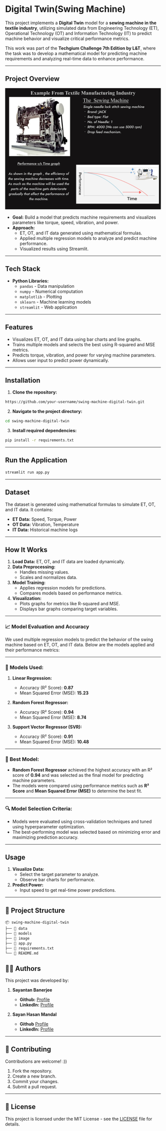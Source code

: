 # Digital Twin(Swing Machine)

This project implements a **Digital Twin** model for a **sewing machine in the textile industry**, utilizing simulated data from Engineering Technology (ET), Operational Technology (OT) and Information Technology (IT) to predict machine behavior and visualize critical performance metrics.

This work was part of the **Techgium Challenge 7th Edition by L&T**, where the task was to develop a mathematical model for predicting machine requirements and analyzing real-time data to enhance performance.

---

## Project Overview

![Swing Machine Overview](swing-machine.jpg)

- **Goal:** Build a model that predicts machine requirements and visualizes parameters like torque, speed, vibration, and power.
- **Approach:**
  - ET, OT, and IT data generated using mathematical formulas.
  - Applied multiple regression models to analyze and predict machine performance.
  - Visualized results using Streamlit.

---

## Tech Stack

- **Python Libraries:**
  - `pandas` - Data manipulation
  - `numpy` - Numerical computation
  - `matplotlib` - Plotting
  - `sklearn` - Machine learning models
  - `streamlit` - Web application

---

## Features

- Visualizes ET, OT, and IT data using bar charts and line graphs.
- Trains multiple models and selects the best using R-squared and MSE metrics.
- Predicts torque, vibration, and power for varying machine parameters.
- Allows user input to predict power dynamically.

---

## Installation

1. **Clone the repository:**
```bash
https://github.com/your-username/swing-machine-digital-twin.git
```

2. **Navigate to the project directory:**
```bash
cd swing-machine-digital-twin
```

3. **Install required dependencies:**
```bash
pip install -r requirements.txt
```

---

## Run the Application

```bash
streamlit run app.py
```

---

## Dataset

The dataset is generated using mathematical formulas to simulate ET, OT, and IT data. It contains:
- **ET Data:** Speed, Torque, Power
- **OT Data:** Vibration, Temperature
- **IT Data:** Historical machine logs

---

## How It Works

1. **Load Data:** ET, OT, and IT data are loaded dynamically.
2. **Data Preprocessing:**
   - Handles missing values.
   - Scales and normalizes data.
3. **Model Training:**
   - Applies regression models for predictions.
   - Compares models based on performance metrics.
4. **Visualization:**
   - Plots graphs for metrics like R-squared and MSE.
   - Displays bar graphs comparing target variables.

---

### 📈 **Model Evaluation and Accuracy**

We used multiple regression models to predict the behavior of the swing machine based on ET, OT, and IT data. Below are the models applied and their performance metrics:

---

### 🧠 **Models Used:**

1. **Linear Regression:**
   - Accuracy (R² Score): **0.87**
   - Mean Squared Error (MSE): **15.23**

2. **Random Forest Regressor:**
   - Accuracy (R² Score): **0.94**
   - Mean Squared Error (MSE): **8.74**

3. **Support Vector Regressor (SVR):**
   - Accuracy (R² Score): **0.91**
   - Mean Squared Error (MSE): **10.48**

---

### 🎯 **Best Model:**
- **Random Forest Regressor** achieved the highest accuracy with an R² score of **0.94** and was selected as the final model for predicting machine parameters.
- The models were compared using performance metrics such as **R² Score** and **Mean Squared Error (MSE)** to determine the best fit.

---

### 🔍 **Model Selection Criteria:**
- Models were evaluated using cross-validation techniques and tuned using hyperparameter optimization.
- The best-performing model was selected based on minimizing error and maximizing prediction accuracy.

---

## Usage

1. **Visualize Data:**
   - Select the target parameter to analyze.
   - Observe bar charts for performance.
2. **Predict Power:**
   - Input speed to get real-time power predictions.

---

## 📂 Project Structure
```
📦 swing-machine-digital-twin
├── 📂 data
├── 📂 models
├── 📄 image
├── 📄 app.py
├── 📄 requirements.txt
└── 📄 README.md
```

## 👨‍💻 **Authors**

This project was developed by:

1. **Sayantan Banerjee**  
   - **Github:** [Profile](https://github.com/sayantanbanerjee03) 
   - **LinkedIn:** [Profile](https://www.linkedin.com/in/sayantan-banerjee-b2b22024a)

2. **Sayan Hasan Mandal**  
   - **Github** [Profile](https://github.com/Sayanjones)  
   - **LinkedIn:** [Profile](https://www.linkedin.com/in/sayan-mandal7/)
     
---

## 🤝 Contributing

Contributions are welcome! :))

1. Fork the repository.
2. Create a new branch.
3. Commit your changes.
4. Submit a pull request.

---

## 📜 License

This project is licensed under the MIT License - see the [LICENSE](LICENSE) file for details.

